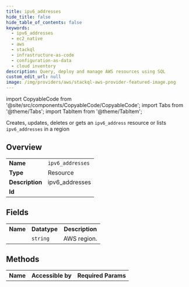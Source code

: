 ```yaml
---
title: ipv6_addresses
hide_title: false
hide_table_of_contents: false
keywords:
  - ipv6_addresses
  - ec2_native
  - aws
  - stackql
  - infrastructure-as-code
  - configuration-as-data
  - cloud inventory
description: Query, deploy and manage AWS resources using SQL
custom_edit_url: null
image: /img/providers/aws/stackql-aws-provider-featured-image.png
---
```


import CopyableCode from '@site/src/components/CopyableCode/CopyableCode';
import Tabs from '@theme/Tabs';
import TabItem from '@theme/TabItem';

Creates, updates, deletes or gets an <code>ipv6_address</code> resource or lists <code>ipv6_addresses</code> in a region

## Overview
<table><tbody>
<tr><td><b>Name</b></td><td><code>ipv6_addresses</code></td></tr>
<tr><td><b>Type</b></td><td>Resource</td></tr>
<tr><td><b>Description</b></td><td>ipv6_addresses</td></tr>
<tr><td><b>Id</b></td><td><CopyableCode code="aws.ec2_native.ipv6_addresses" /></td></tr>
</tbody></table>

## Fields
<table><tbody><tr><th>Name</th><th>Datatype</th><th>Description</th></tr><tr><td><CopyableCode code="region" /></td><td><code>string</code></td><td>AWS region.</td></tr>
</tbody></table>

## Methods

<table><tbody>
  <tr>
    <th>Name</th>
    <th>Accessible by</th>
    <th>Required Params</th>
  </tr>
</tbody></table>






